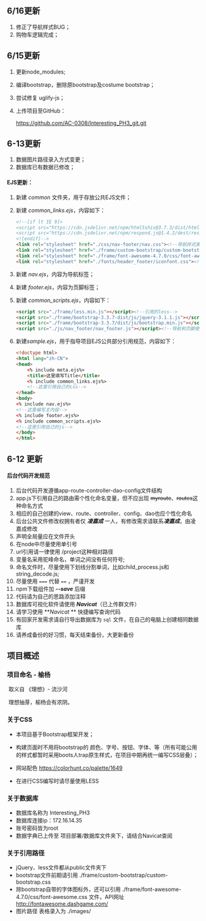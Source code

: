 ## 6/16更新

1. 修正了导航样式BUG；
2. 购物车逻辑完成；

## 6/15更新

1. 更新node_modules;

2. 编译bootstrap，删除原bootstrap及costume bootstrap；

3. 尝试修复 uglify-js；

4. 上传项目至GitHub：

   https://github.com/AC-0308/Interesting_PH3_git.git


## 6-13更新

1. 数据图片路径录入方式变更；
2. 数据库已有数据已修改；

#### EJS更新：

1. 新建 *common* 文件夹，用于存放公共EJS文件；

2. 新建 *common_links.ejs*，内容如下：

   ```html
   <!--[if lt IE 9]>
   <script src="https://cdn.jsdelivr.net/npm/html5shiv@3.7.3/dist/html5shiv.min.js"></script>
   <script src="https://cdn.jsdelivr.net/npm/respond.js@1.4.2/dest/respond.min.js"></script>
   <![endif]-->
   <link rel="stylesheet" href="./css/nav-footer/nav.css"><!--导航样式表-->
   <link rel="stylesheet" href="./frame/custom-bootstrap/custom-bootstrap.css"><!--项目主题样式表-->
   <link rel="stylesheet" href="./frame/font-awesome-4.7.0/css/font-awesome.css"><!--font-awesome图标样式引用-->
   <link rel="stylesheet" href="./fonts/header_footer/iconfont.css"><!--导航图标字体引用-->
   ```

3. 新建 *nav.ejs*，内容为导航标签；

4. 新建 *footer.ejs*，内容为页脚标签；

5. 新建 *common_scripts.ejs*，内容如下：

   ```html
   <script src="./frame/less.min.js"></script><!--引用的less-->
   <script src="./frame/bootstrap-3.3.7-dist/js/jquery-3.1.1.js"></script><!--引用的jquery-->
   <script src="./frame/bootstrap-3.3.7/dist/js/bootstrap.min.js"></script><!--引用的bootstrap.js-->
   <script src="./js/nav_footer/nav_footer.js"></script><!--导航和页脚使用js-->
   ```

6. 新建*sample.ejs*，用于指导项目EJS公共部分引用规范，内容如下：

   ```html
   <!doctype html>
   <html lang="zh-CN">
   <head>
       <% include meta.ejs%>
       <title>这里填写Title</title>
       <% include common_links.ejs%>
       <!--这里引用自己的css-->
   </head>
   <body>
   <% include nav.ejs%>
   <!--这里编写主内容-->
   <% include footer.ejs%>
   <% include common_scripts.ejs%>
   <!--这里引用自己的js-->
   </body>
   </html>
   ```



## 6-12 更新

#### 后台代码开发规范

1. 后台代码开发遵循app-route-controller-dao-config文件结构
2. app.js下引用自己的路由需个性化命名变量，但不应出现 ~~myroute~~、~~routes~~这种命名方式
3. 相应的自己创建的view、route、controller、config、dao也应个性化命名
4. 后台公共文件修改权拥有者仅 ***凌嘉成*** 一人，有修改需求请联系***凌嘉成***，由凌嘉成修改
5. 声明全局量应在文件开头
6. 在node中尽量使用单引号
7. url引用请一律使用 /project这种相对路径
8. 变量名采用驼峰命名，单词之间没有任何符号;
9. 命名文件时，尽量使用下划线分割单词，比如child_process.js和string_decode.js;
10. 尽量使用 `===` 代替 `==` ，严谨开发
11. npm下载组件加 ***--save*** 后缀
12. 代码请为自己的思路添加注释
13. 数据库可视化软件请使用 ***Navicat***（已上传群文件）
14. 请学习使用 ***Navicat* ** 快捷编写查询代码
15. 有回家开发需求请自行导出数据库为 `sql` 文件，在自己的电脑上创建相同数据库
16. 请养成备份的好习惯，每天结束备份，大更新备份


## 项目概述

### 项目命名 - 榆杨

​	取义自 《理想》- 流沙河

​	理想抽芽，榆杨会有浓阴。



### 关于CSS

- 本项目基于Bootstrap框架开发；

- 构建页面时不用将bootstrap的 颜色、字号、按钮、字体、等（所有可能公用的样式都暂时采用boots人trap原生样式，在项目中期再统一编写CSS层叠）；

- 网站配色 https://colorhunt.co/palette/1649

- 在进行CSS编写时请尽量使用LESS




### 关于数据库
- 数据库名称为 Interesting_PH3
- 数据库连接ip：172.16.14.35
- 账号密码皆为root
- 数据字典已上传至 项目部署/数据库文件夹下，请结合Navicat查阅

### 关于引用路径

- jQuery、less文件都从public文件夹下
- bootstrap文件前期请引用 ./frame/custom-bootstrap/custom-bootstrap.css 
- 除bootstrap自带的字体图标外，还可以引用 ./frame/font-awesome-4.7.0/css/font-awesome.css 文件，API网址 http://fontawesome.dashgame.com/
- 图片路径 表格录入为  ./images/

